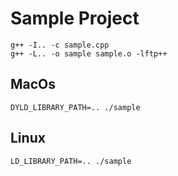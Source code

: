 # Sample Project

```
g++ -I.. -c sample.cpp
g++ -L.. -o sample sample.o -lftp++
```

## MacOs

```
DYLD_LIBRARY_PATH=.. ./sample
```

## Linux

```
LD_LIBRARY_PATH=.. ./sample
```
